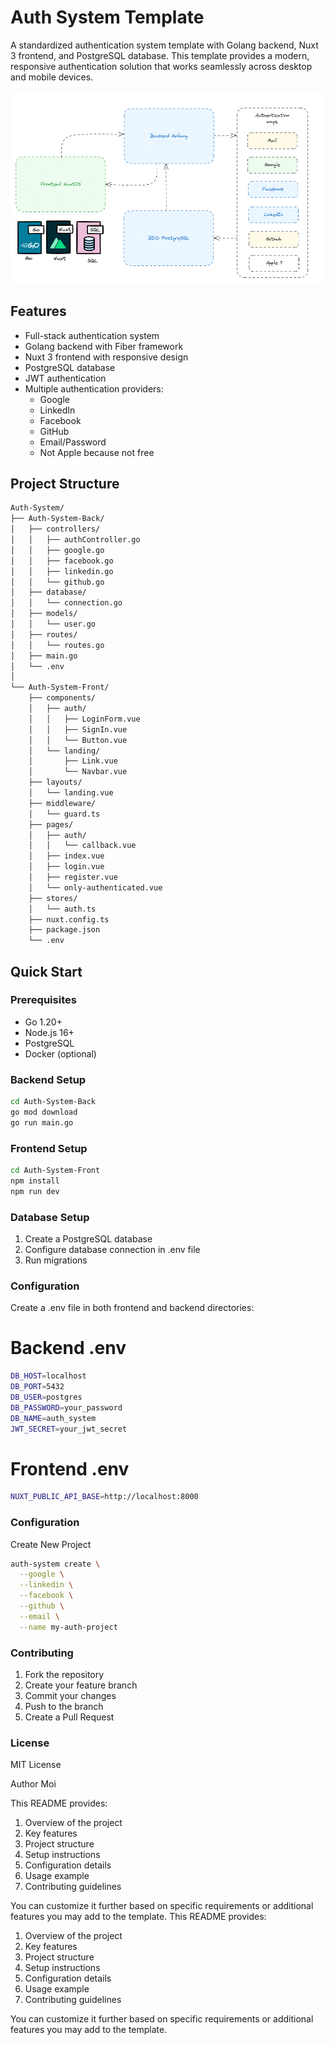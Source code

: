 # Auth System Template

A standardized authentication system template with Golang backend, Nuxt 3 frontend, and PostgreSQL database. This template provides a modern, responsive authentication solution that works seamlessly across desktop and mobile devices.

![Auth System Template](image.png)

## Features

- Full-stack authentication system
- Golang backend with Fiber framework
- Nuxt 3 frontend with responsive design
- PostgreSQL database
- JWT authentication
- Multiple authentication providers:
  - Google
  - LinkedIn 
  - Facebook
  - GitHub
  - Email/Password
  - Not Apple because not free

## Project Structure

```bash
Auth-System/
├── Auth-System-Back/
│   ├── controllers/
│   │   ├── authController.go
│   │   ├── google.go
│   │   ├── facebook.go
│   │   ├── linkedin.go
│   │   └── github.go
│   ├── database/
│   │   └── connection.go
│   ├── models/
│   │   └── user.go
│   ├── routes/
│   │   └── routes.go
│   ├── main.go
│   └── .env
│
└── Auth-System-Front/
    ├── components/
    │   ├── auth/
    │   │   ├── LoginForm.vue
    │   │   ├── SignIn.vue
    │   │   └── Button.vue
    │   └── landing/
    │       ├── Link.vue
    │       └── Navbar.vue
    ├── layouts/
    │   └── landing.vue
    ├── middleware/
    │   └── guard.ts
    ├── pages/
    │   ├── auth/
    │   │   └── callback.vue
    │   ├── index.vue
    │   ├── login.vue
    │   ├── register.vue
    │   └── only-authenticated.vue
    ├── stores/
    │   └── auth.ts
    ├── nuxt.config.ts
    ├── package.json
    └── .env
```

## Quick Start

### Prerequisites

- Go 1.20+
- Node.js 16+
- PostgreSQL
- Docker (optional)

### Backend Setup

```bash
cd Auth-System-Back
go mod download
go run main.go
```

### Frontend  Setup

```bash
cd Auth-System-Front
npm install
npm run dev
```

### Database Setup

1. Create a PostgreSQL database
2. Configure database connection in .env file
3. Run migrations

### Configuration

Create a .env file in both frontend and backend directories:
# Backend .env

```bash
DB_HOST=localhost
DB_PORT=5432
DB_USER=postgres
DB_PASSWORD=your_password
DB_NAME=auth_system
JWT_SECRET=your_jwt_secret
```

# Frontend .env

```bash
NUXT_PUBLIC_API_BASE=http://localhost:8000
```

### Configuration

Create New Project
```bash
auth-system create \
  --google \
  --linkedin \
  --facebook \
  --github \
  --email \
  --name my-auth-project
  ```

### Contributing
1. Fork the repository
2. Create your feature branch
3. Commit your changes
4. Push to the branch
5. Create a Pull Request

### License
MIT License

Author
Moi



This README provides:
1. Overview of the project
2. Key features
3. Project structure
4. Setup instructions
5. Configuration details
6. Usage example
7. Contributing guidelines

You can customize it further based on specific requirements or additional features you may add to the template.
This README provides:
1. Overview of the project
2. Key features
3. Project structure
4. Setup instructions
5. Configuration details
6. Usage example
7. Contributing guidelines

You can customize it further based on specific requirements or additional features you may add to the template.